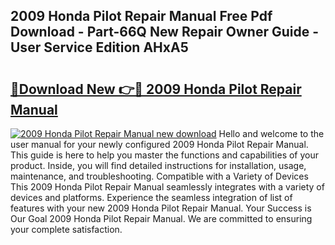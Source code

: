 ## 2009 Honda Pilot Repair Manual Free Pdf Download - Part-66Q New Repair Owner Guide - User Service Edition AHxA5

# <h2><a href="http://bc25782.oget.top/?id=2009+Honda+Pilot+Repair+Manual">🔗Download New 👉🔴 2009 Honda Pilot Repair Manual</a></h2>

[![2009 Honda Pilot Repair Manual new download](https://i.imgur.com/5g1atiW.png)](http://bc25782.oget.top/?id=2009+Honda+Pilot+Repair+Manual)
Hello and welcome to the user manual for your newly configured 2009 Honda Pilot Repair Manual. This guide is here to help you master the functions and capabilities of your product. Inside, you will find detailed instructions for installation, usage, maintenance, and troubleshooting. Compatible with a Variety of Devices This 2009 Honda Pilot Repair Manual seamlessly integrates with a variety of devices and platforms. Experience the seamless integration of list of features with your new 2009 Honda Pilot Repair Manual. Your Success is Our Goal 2009 Honda Pilot Repair Manual. We are committed to ensuring your complete satisfaction.
